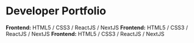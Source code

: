 # Developer Portfolio



**Frontend:** HTML5 / CSS3 / ReactJS / NextJS
**Frontend:** HTML5 / CSS3 / ReactJS / NextJS
**Frontend:** HTML5 / CSS3 / ReactJS / NextJS


